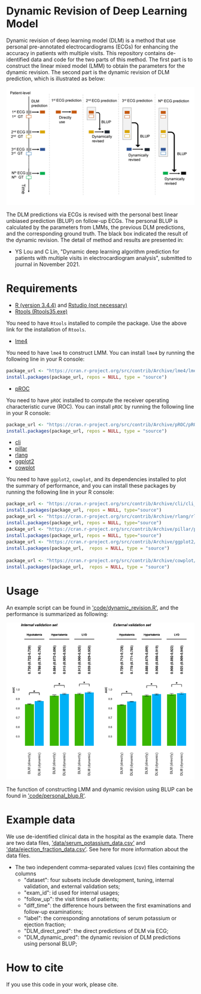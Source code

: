 # Dynamic Revision of Deep Learning Model

Dynamic revision of deep learning model (DLM) is a method that use personal pre-annotated electrocardiograms (ECGs) for enhancing the accuracy in patients with multiple visits. This repository contains de-identified data and code for the two parts of this method. The first part is to construct the linear mixed model (LMM) to obtain the parameters for the dynamic revision. The second part is the dynamic revision of DLM prediction, which is illustrated as below:<br>

![procedure_of_blup](https://github.com/Imshepherd/dynamic-revision-of-deep-learning-model/blob/main/docs/images/procedure_of_blup.png "Procedure of BLUP")

The DLM predictions via ECGs is revised with the personal best linear unbiased prediction (BLUP) on follow-up ECGs. The personal BLUP is calculated by the parameters from LMMs, the previous DLM predictions, and the corresponding ground truth. The black box indicated the result of  the dynamic revision. The detail of method and results are presented in:<br>

  * YS Lou and C Lin, "Dynamic deep learning algorithm prediction for patients with multiple visits in electrocardiogram analysis", submitted to journal in November 2021.
    
# Requirements

  * [R (version 3.4.4)](https://www.r-project.org/) and [Rstudio (not necessary)](https://www.rstudio.com/)
  * [Rtools (Rtools35.exe)](https://cran.r-project.org/bin/windows/Rtools/history.html)
  
You need to have `Rtools` installed to compile the package. Use the above link for the installation of `Rtools`.
  
  * [lme4](https://cran.r-project.org/web/packages/lme4/index.html)

You need to have `lme4` to construct LMM. You can install `lme4` by running the following line in your R console:

```R
package_url <- "https://cran.r-project.org/src/contrib/Archive/lme4/lme4_1.1-21.tar.gz"
install.packages(package_url, repos = NULL, type = "source")
```

  * [pROC](https://cran.r-project.org/web/packages/pROC/index.html)

You need to have `pROC` installed to compute the receiver operating characteristic curve (ROC). You can install `pROC` by running the following line in your R console:

```R
package_url <- "https://cran.r-project.org/src/contrib/Archive/pROC/pROC_1.16.2.tar.gz"
install.packages(package_url, repos = NULL, type = "source")
```

  * [cli](https://cran.r-project.org/web/packages/cli/index.html)
  * [pillar](https://cran.r-project.org/web/packages/pillar/index.html)
  * [rlang](https://cran.r-project.org/web/packages/rlang/index.html)
  * [ggplot2](https://cran.r-project.org/web/packages/ggplot2/index.html)
  * [cowplot](https://cran.r-project.org/web/packages/cowplot/index.html)

You need to have `ggplot2`, `cowplot`, and its dependencies installed to plot the summary of performance, and you can install these packages by running the following line in your R console:
  
```R
package_url <- "https://cran.r-project.org/src/contrib/Archive/cli/cli_2.0.2.tar.gz"
install.packages(package_url, repos = NULL, type="source")
package_url <- "https://cran.r-project.org/src/contrib/Archive/rlang/rlang_0.4.11.tar.gz"
install.packages(package_url, repos = NULL, type="source")
package_url <- "https://cran.r-project.org/src/contrib/Archive/pillar/pillar_1.4.4.tar.gz"
install.packages(package_url, repos = NULL, type="source")
package_url <- "https://cran.r-project.org/src/contrib/Archive/ggplot2/ggplot2_3.3.3.tar.gz"
install.packages(package_url,  repos = NULL, type = "source")

package_url <- "https://cran.r-project.org/src/contrib/Archive/cowplot/cowplot_0.9.4.tar.gz"
install.packages(package_url,  repos = NULL, type = "source")
```

# Usage

An example script can be found in ['code/dynamic_revision.R'](https://github.com/Imshepherd/dynamic-revision-of-deep-learning-model/blob/main/code/dynamic_revision.R), and the performance is summarized as following:

![summary_of_performance](https://github.com/Imshepherd/dynamic-revision-of-deep-learning-model/blob/main/docs/images/summary_of_performance.png "Summary of performance.png")

The function of constructing LMM and dynamic revision using BLUP can be found in ['code/personal_blup.R'](https://github.com/Imshepherd/dynamic-revision-of-deep-learning-model/blob/main/code/personal_blup.R).
  
# Example data

We use de-identified clinical data in the hospital as the example data. There are two data files, ['data/serum_potassium_data.csv'](https://github.com/Imshepherd/dynamic-revision-of-deep-learning-model/blob/main/data/serum_potassium_data.csv) and ['data/ejection_fraction_data.csv'](https://github.com/Imshepherd/dynamic-revision-of-deep-learning-model/blob/main/data/ejection_fraction_data.csv). See here for more information about the data files.

  * The two independent comma-separated values (csv) files containing the columns
    * "dataset": four subsets include development, tuning, internal validation, and external validation sets;
    * "exam_id": id used for internal usages;
    * "follow_up": the visit times of patients;
    * "diff_time": the difference hours between the first examinations and follow-up examinations;
    * "label": the corresponding annotations of serum potassium or ejection fraction;
    * "DLM_direct_pred": the direct predictions of DLM via ECG;
    * "DLM_dynamic_pred": the dynamic revision of DLM predictions using personal BLUP;
  
# How to cite

If you use this code in your work, please cite.
  
    